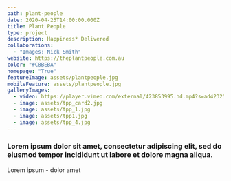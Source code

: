```yaml
---
path: plant-people
date: 2020-04-25T14:00:00.000Z
title: Plant People
type: project
description: Happiness* Delivered
collaborations:
  - "Images: Nick Smith"
website: https://theplantpeople.com.au
color: "#C8BEBA"
homepage: "True"
featureImage: assets/plantpeople.jpg
mobileFeature: assets/plantpeople.jpg
galleryImages:
  - video: https://player.vimeo.com/external/423853995.hd.mp4?s=ad42325f5091e72226850575584dadaf5c48a026&profile_id=175
  - image: assets/tpp_card2.jpg
  - image: assets/tpp_1.jpg
  - image: assets/tpp1.jpg
  - image: assets/tpp_4.jpg
---
```

### Lorem ipsum dolor sit amet, consectetur adipiscing elit, sed do eiusmod tempor incididunt ut labore et dolore magna aliqua.

Lorem ipsum - dolor amet
 
